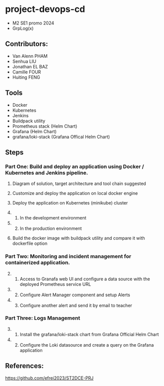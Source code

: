 # project-devops-cd
  - M2 SE1 promo 2024
  - GrpLog(x)

## Contributors: 
  - Van Alenn PHAM
  - Senhua LIU
  - Jonathan EL BAZ
  - Camille FOUR
  - Huiting FENG

## Tools
  - Docker
  - Kubernetes
  - Jenkins
  - Buildpack utility
  - Prometheus stack (Helm Chart)
  - Grafana (Helm Chart)
  - grafana/loki-stack (Grafana Offical Helm Chart)


## Steps
### Part One: Build and deploy an application using Docker / Kubernetes and Jenkins pipeline. 
1. Diagram of solution, target architecture and tool chain suggested

2. Customize and deploy the application on local docker engine

3. Deploy the application on Kubernetes (minikube) cluster
3. 1. In the development environment

3. 2. In the production environment

4. Build the docker image with buildpack utility and compare it with dockerfile option


### Part Two: Monitoring and incident management for containerized application.
2. 1. Access to Granafa web UI and configure a data source with the deployed Prometheus service URL

2. 2. Configure Alert Manager component and setup Alerts


2. 3. Configure another alert and send it by email to teacher


### Part Three: Logs Management
3. 1. Install the grafana/loki-stack chart from Grafana Official Helm Chart

3. 2. Configure the Loki datasource and create a query on the Grafana application



## References:

  https://github.com/efrei2023/ST2DCE-PRJ